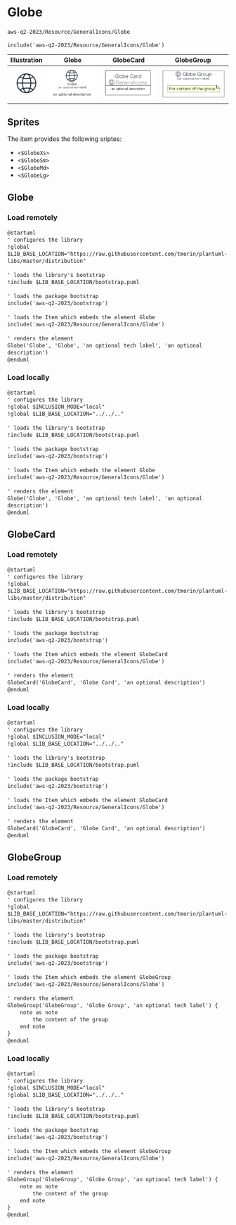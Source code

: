# Globe


```text
aws-q2-2023/Resource/GeneralIcons/Globe
```

```text
include('aws-q2-2023/Resource/GeneralIcons/Globe')
```



| Illustration | Globe | GlobeCard | GlobeGroup |
| :---: | :---: | :---: | :---: |
| ![illustration for Illustration](../../../aws-q2-2023/Resource/GeneralIcons/Globe.png) | ![illustration for Globe](../../../aws-q2-2023/Resource/GeneralIcons/Globe.Local.png) | ![illustration for GlobeCard](../../../aws-q2-2023/Resource/GeneralIcons/GlobeCard.Local.png) | ![illustration for GlobeGroup](../../../aws-q2-2023/Resource/GeneralIcons/GlobeGroup.Local.png) |



## Sprites
The item provides the following sriptes:

- `<$GlobeXs>`
- `<$GlobeSm>`
- `<$GlobeMd>`
- `<$GlobeLg>`





## Globe

### Load remotely
```plantuml
@startuml
' configures the library
!global $LIB_BASE_LOCATION="https://raw.githubusercontent.com/tmorin/plantuml-libs/master/distribution"

' loads the library's bootstrap
!include $LIB_BASE_LOCATION/bootstrap.puml

' loads the package bootstrap
include('aws-q2-2023/bootstrap')

' loads the Item which embeds the element Globe
include('aws-q2-2023/Resource/GeneralIcons/Globe')

' renders the element
Globe('Globe', 'Globe', 'an optional tech label', 'an optional description')
@enduml
```

### Load locally
```plantuml
@startuml
' configures the library
!global $INCLUSION_MODE="local"
!global $LIB_BASE_LOCATION="../../.."

' loads the library's bootstrap
!include $LIB_BASE_LOCATION/bootstrap.puml

' loads the package bootstrap
include('aws-q2-2023/bootstrap')

' loads the Item which embeds the element Globe
include('aws-q2-2023/Resource/GeneralIcons/Globe')

' renders the element
Globe('Globe', 'Globe', 'an optional tech label', 'an optional description')
@enduml
```

## GlobeCard

### Load remotely
```plantuml
@startuml
' configures the library
!global $LIB_BASE_LOCATION="https://raw.githubusercontent.com/tmorin/plantuml-libs/master/distribution"

' loads the library's bootstrap
!include $LIB_BASE_LOCATION/bootstrap.puml

' loads the package bootstrap
include('aws-q2-2023/bootstrap')

' loads the Item which embeds the element GlobeCard
include('aws-q2-2023/Resource/GeneralIcons/Globe')

' renders the element
GlobeCard('GlobeCard', 'Globe Card', 'an optional description')
@enduml
```

### Load locally
```plantuml
@startuml
' configures the library
!global $INCLUSION_MODE="local"
!global $LIB_BASE_LOCATION="../../.."

' loads the library's bootstrap
!include $LIB_BASE_LOCATION/bootstrap.puml

' loads the package bootstrap
include('aws-q2-2023/bootstrap')

' loads the Item which embeds the element GlobeCard
include('aws-q2-2023/Resource/GeneralIcons/Globe')

' renders the element
GlobeCard('GlobeCard', 'Globe Card', 'an optional description')
@enduml
```

## GlobeGroup

### Load remotely
```plantuml
@startuml
' configures the library
!global $LIB_BASE_LOCATION="https://raw.githubusercontent.com/tmorin/plantuml-libs/master/distribution"

' loads the library's bootstrap
!include $LIB_BASE_LOCATION/bootstrap.puml

' loads the package bootstrap
include('aws-q2-2023/bootstrap')

' loads the Item which embeds the element GlobeGroup
include('aws-q2-2023/Resource/GeneralIcons/Globe')

' renders the element
GlobeGroup('GlobeGroup', 'Globe Group', 'an optional tech label') {
    note as note
        the content of the group
    end note
}
@enduml
```

### Load locally
```plantuml
@startuml
' configures the library
!global $INCLUSION_MODE="local"
!global $LIB_BASE_LOCATION="../../.."

' loads the library's bootstrap
!include $LIB_BASE_LOCATION/bootstrap.puml

' loads the package bootstrap
include('aws-q2-2023/bootstrap')

' loads the Item which embeds the element GlobeGroup
include('aws-q2-2023/Resource/GeneralIcons/Globe')

' renders the element
GlobeGroup('GlobeGroup', 'Globe Group', 'an optional tech label') {
    note as note
        the content of the group
    end note
}
@enduml
```

